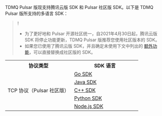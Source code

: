 TDMQ Pulsar 版现支持腾讯云版 SDK 和 Pulsar 社区版 SDK。以下是 TDMQ Pulsar 版所支持的多语言 SDK：

>!
>- 为了更好地和 Pulsar 开源社区统一，自2021年4月30日起，腾讯云版 SDK 将停止功能更新，TDMQ Pulsar 版推荐您使用社区版本的 SDK。
>- 如果您已使用了腾讯云版 SDK，并且确定未使用下文中列出的 [额外功能](#external)，可以直接替换成社区版的 SDK。

<table>
<tr>
<th width="50%">协议类型</th><th width="50%">SDK 语言</th>
</tr><tr>
<td rowspan="5">TCP 协议（Pulsar 社区版）</td>
<td><a href="https://cloud.tencent.com/document/product/1179/54642"> Go SDK</a></td>
</tr><tr>
<td><a href="https://cloud.tencent.com/document/product/1179/48552">Java SDK</a></td>
</tr><tr>
<td><a href="https://cloud.tencent.com/document/product/1179/56490"> C++ SDK</a></td>
</tr><tr>
<td><a href="https://cloud.tencent.com/document/product/1179/56491"> Python SDK</a></td>
</tr><tr>
<td><a href="https://cloud.tencent.com/document/product/1179/56492"> Node.js SDK</a></td>
</tr>
</table>





